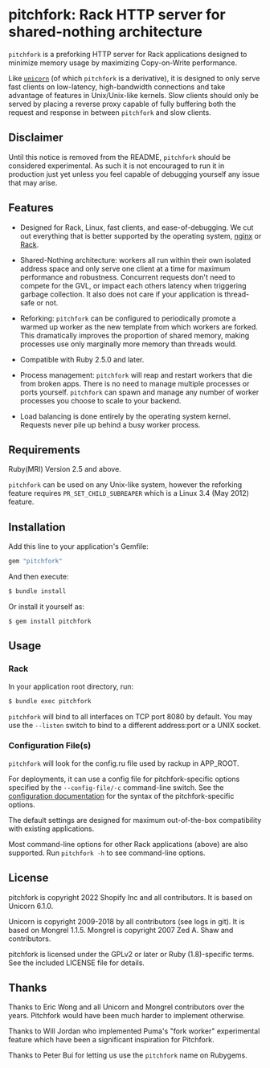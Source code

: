 # pitchfork: Rack HTTP server for shared-nothing architecture

`pitchfork` is a preforking HTTP server for Rack applications designed
to minimize memory usage by maximizing Copy-on-Write performance.

Like [`unicorn`](https://yhbt.net/unicorn/README.html) (of which `pitchfork` is a derivative), it is designed to
only serve fast clients on low-latency, high-bandwidth connections and take
advantage of features in Unix/Unix-like kernels. Slow clients should
only be served by placing a reverse proxy capable of fully buffering
both the request and response in between `pitchfork` and slow clients.

## Disclaimer

Until this notice is removed from the README, `pitchfork` should be
considered experimental. As such it is not encouraged to run it in
production just yet unless you feel capable of debugging yourself
any issue that may arise.

## Features

* Designed for Rack, Linux, fast clients, and ease-of-debugging. We
  cut out everything that is better supported by the operating system,
  [nginx](https://nginx.org/) or [Rack](https://rack.github.io/).

* Shared-Nothing architecture: workers all run within their own isolated
  address space and only serve one client at a time for maximum performance
  and robustness. Concurrent requests don't need to compete for the GVL,
  or impact each others latency when triggering garbage collection.
  It also does not care if your application is thread-safe or not.

* Reforking: `pitchfork` can be configured to periodically promote a warmed up worker
  as the new template from which workers are forked. This dramatically improves
  the proportion of shared memory, making processes use only marginally more
  memory than threads would.

* Compatible with Ruby 2.5.0 and later.

* Process management: `pitchfork` will reap and restart workers that
  die from broken apps. There is no need to manage multiple processes
  or ports yourself. `pitchfork` can spawn and manage any number of
  worker processes you choose to scale to your backend.

* Load balancing is done entirely by the operating system kernel.
  Requests never pile up behind a busy worker process.

## Requirements

Ruby(MRI) Version 2.5 and above.

`pitchfork` can be used on any Unix-like system, however the reforking
feature requires `PR_SET_CHILD_SUBREAPER` which is a Linux 3.4 (May 2012) feature.

## Installation

Add this line to your application's Gemfile:

```ruby
gem "pitchfork"
```

And then execute:

```bash
$ bundle install
```

Or install it yourself as:

```
$ gem install pitchfork
```

## Usage

### Rack

In your application root directory, run:

```bash
$ bundle exec pitchfork
```

`pitchfork` will bind to all interfaces on TCP port 8080 by default.
You may use the `--listen` switch to bind to a different
address:port or a UNIX socket.

### Configuration File(s)

`pitchfork` will look for the config.ru file used by rackup in APP_ROOT.

For deployments, it can use a config file for pitchfork-specific options
specified by the `--config-file/-c` command-line switch.
See the [configuration documentation](docs/CONFIGURATION.md) for the syntax
of the pitchfork-specific options.

The default settings are designed for maximum out-of-the-box
compatibility with existing applications.

Most command-line options for other Rack applications (above) are also
supported.  Run `pitchfork -h` to see command-line options.

## License

pitchfork is copyright 2022 Shopify Inc and all contributors.
It is based on Unicorn 6.1.0.

Unicorn is copyright 2009-2018 by all contributors (see logs in git).
It is based on Mongrel 1.1.5.
Mongrel is copyright 2007 Zed A. Shaw and contributors.

pitchfork is licensed under the GPLv2 or later or Ruby (1.8)-specific terms.
See the included LICENSE file for details.

## Thanks

Thanks to Eric Wong and all Unicorn and Mongrel contributors over the years.
Pitchfork would have been much harder to implement otherwise.

Thanks to Will Jordan who implemented Puma's "fork worker" experimental feature
which have been a significant inspiration for Pitchfork.

Thanks to Peter Bui for letting us use the `pitchfork` name on Rubygems.
